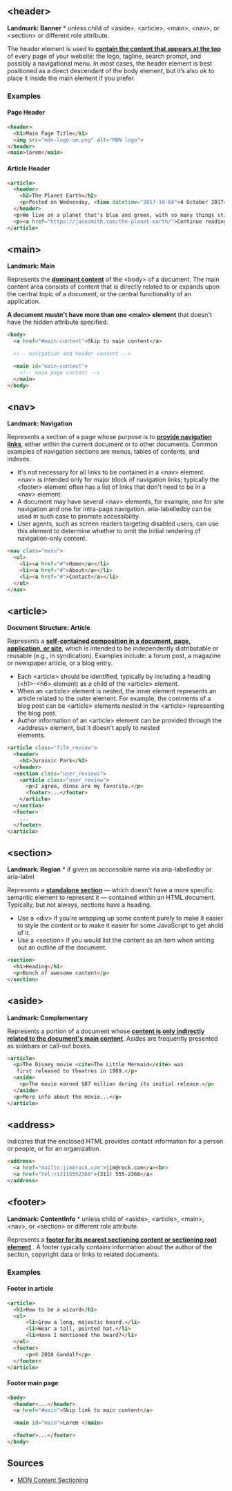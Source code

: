 ## &lt;header>

**Landmark: Banner** * unless child of  &lt;aside>, &lt;article>, &lt;main>, &lt;nav>, or &lt;section> or different role attribute.

The header element is used to <span style="text-decoration: underline">**contain the content that appears at the top**</span> of every page of your website: the logo, tagline, search prompt, and possibly a navigational menu. In most cases, the header element is best positioned as a direct descendant of the body element, but it’s also ok to place it inside the main element if you prefer.
### Examples
#### Page Header
``` html
<header>
  <h1>Main Page Title</h1>
  <img src="mdn-logo-sm.png" alt="MDN logo">
</header> 
<main>lorem</main>
```
#### Article Header
``` html
<article>
  <header>
    <h2>The Planet Earth</h2>
    <p>Posted on Wednesday, <time datetime="2017-10-04">4 October 2017</time> by Jane Smith</p>
  </header>
  <p>We live on a planet that's blue and green, with so many things still unseen.</p>
  <p><a href="https://janesmith.com/the-planet-earth/">Continue reading....</a></p>
</article>
```

## &lt;main>

**Landmark: Main**

Represents the <span style="text-decoration: underline">**dominant content**</span> of the &lt;body> of a document. The main content area consists of content that is directly related to or expands upon the central topic of a document, or the central functionality of an application.

**A document mustn't have more than one &lt;main> element** that doesn't have the hidden attribute specified.
``` html
<body>
  <a href="#main-content">Skip to main content</a>

  <!-- navigation and header content -->

  <main id="main-content">
    <!-- main page content -->
  </main>
</body>
```

## &lt;nav>

**Landmark: Navigation**

Represents a section of a page whose purpose is to <span style="text-decoration: underline">**provide navigation links**</span>, either within the current document or to other documents. Common examples of navigation sections are menus, tables of contents, and indexes.

- It's not necessary for all links to be contained in a &lt;nav> element. &lt;nav> is intended only for major block of navigation links; typically the &lt;footer> element often has a list of links that don't need to be in a &lt;nav> element.
- A document may have several &lt;nav> elements, for example, one for site navigation and one for intra-page navigation. aria-labelledby can be used in such case to promote accessibility.
- User agents, such as screen readers targeting disabled users, can use this element to determine whether to omit the initial rendering of navigation-only content.

``` html
<nav class="menu">
  <ul>
    <li><a href="#">Home</a></li>
    <li><a href="#">About</a></li>
    <li><a href="#">Contact</a></li>
  </ul>
</nav>
```
## &lt;article>

**Document Structure: Article**

Represents a <span style="text-decoration: underline">**self-contained composition in a document, page, application, or site**</span>, which is intended to be independently distributable or reusable (e.g., in syndication). Examples include: a forum post, a magazine or newspaper article, or a blog entry.

- Each &lt;article> should be identified, typically by including a heading (&lt;h1>-&lt;h6> element) as a child of the &lt;article> element.
- When an &lt;article> element is nested, the inner element represents an article related to the outer element. For example, the comments of a blog post can be &lt;article> elements nested in the &lt;article> representing the blog post.
- Author information of an &lt;article> element can be provided through the &lt;address> element, but it doesn't apply to nested <article> elements.

``` html
<article class="film_review">
  <header>
    <h2>Jurassic Park</h2>
  </header>
  <section class="user_reviews">
    <article class="user_review">
      <p>I agree, dinos are my favorite.</p>
      <footer>...</footer>
    </article>
  </section>
  <footer>
    ...
  </footer>
</article>
```

## &lt;section>

**Landmark: Region** * if given an acccessible name via aria-labelledby or aria-label

Represents a <span style="text-decoration: underline">**standalone section**</span>  — which doesn't have a more specific semantic element to represent it — contained within an HTML document. Typically, but not always, sections have a heading.

- Use a &lt;div> if you’re wrapping up some content purely to make it easier to style the content or to make it easier for some JavaScript to get ahold of it.
- Use a &lt;section> if you would list the content as an item when writing out an outline of the document.

``` html
<section>
  <h1>Heading</h1>
  <p>Bunch of awesome content</p>
</section>
```

## &lt;aside>

**Landmark: Complementary**

Represents a portion of a document whose <span style="text-decoration: underline">**content is only indirectly related to the document's main content**</span>. Asides are frequently presented as sidebars or call-out boxes.

``` html
<article>
  <p>The Disney movie <cite>The Little Mermaid</cite> was
   first released to theatres in 1989.</p>
  <aside>
    <p>The movie earned $87 million during its initial release.</p>
  </aside>
  <p>More info about the movie...</p>
</article>
```

## &lt;address>

Indicates that the enclosed HTML provides contact information for a person or people, or for an organization.

``` html
<address>
  <a href="mailto:jim@rock.com">jim@rock.com</a><br>
  <a href="tel:+13115552368">(311) 555-2368</a>
</address>
```

## &lt;footer>

**Landmark: ContentInfo** * unless child of  &lt;aside>, &lt;article>, &lt;main>, &lt;nav>, or &lt;section> or different role attribute.

Represents a <span style="text-decoration: underline">**footer for its nearest sectioning content or sectioning root element**</span> . A footer typically contains information about the author of the section, copyright data or links to related documents.

### Examples
#### Footer in article
``` html
<article>
  <h1>How to be a wizard</h1>
  <ol>
      <li>Grow a long, majestic beard.</li>
      <li>Wear a tall, pointed hat.</li>
      <li>Have I mentioned the beard?</li>
  </ol>
  <footer>
      <p>© 2018 Gandalf</p>
  </footer>
</article>
```

#### Footer main page
``` html
<body>
  <header>...</header>
  <a href="#main">Skip link to main content</a>

  <main id="main">Lorem </main>

  <footer>...</footer>
</body>
```

## Sources
- [MDN Content Sectioning](https://developer.mozilla.org/en-US/docs/Web/HTML/Element)